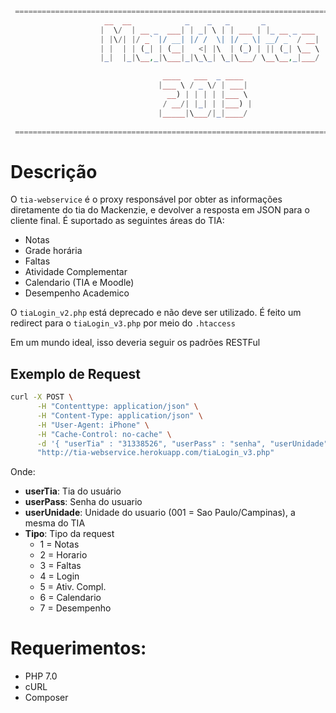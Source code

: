 
```php
 =====================================================================================
 					 __  __            _    _   _       _            
 					|  \/  | __ _  ___| | _| \ | | ___ | |_ __ _ ___ 
 					| |\/| |/ _` |/ __| |/ /  \| |/ _ \| __/ _` / __|
 					| |  | | (_| | (__|   <| |\  | (_) | || (_| \__ \
 					|_|  |_|\__,_|\___|_|\_\_| \_|\___/ \__\__,_|___/

			 					  ____   ___  _ ____  
			 					 |___ \ / _ \/ | ___| 
			 					   __) | | | | |___ \ 
			 					  / __/| |_| | |___) |
			 					 |_____|\___/|_|____/ 
  
 =====================================================================================
```
# Descrição
O `tia-webservice` é o proxy responsável por obter as informações diretamente do tia do Mackenzie, e devolver a resposta em JSON para o cliente final.
É suportado as seguintes áreas do TIA:
- Notas
- Grade horária
- Faltas
- Atividade Complementar
- Calendario (TIA e Moodle)
- Desempenho Academico

O `tiaLogin_v2.php` está deprecado e não deve ser utilizado. É feito um redirect para o `tiaLogin_v3.php` por meio do `.htaccess`

Em um mundo ideal, isso deveria seguir os padrões RESTFul

## Exemplo de Request
```bash
curl -X POST \
      -H "Contenttype: application/json" \
      -H "Content-Type: application/json" \
      -H "User-Agent: iPhone" \
      -H "Cache-Control: no-cache" \
      -d '{ "userTia" : "31338526", "userPass" : "senha", "userUnidade" : "001", "tipo" : "1" }' \
      "http://tia-webservice.herokuapp.com/tiaLogin_v3.php"
```

Onde:
- **userTia**: Tia do usuário
- **userPass**: Senha do usuario
- **userUnidade**: Unidade do usuario (001 = Sao Paulo/Campinas), a mesma do TIA
- **Tipo**: Tipo da request 
  - 1 = Notas
  - 2 = Horario
  - 3 = Faltas
  - 4 = Login
  - 5 = Ativ. Compl.
  - 6 = Calendario
  - 7 = Desempenho

# Requerimentos:
- PHP 7.0
- cURL
- Composer
